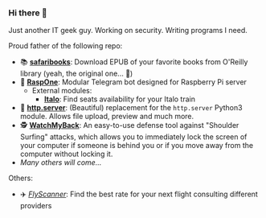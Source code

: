### Hi there 👋

Just another IT geek guy. Working on security. Writing programs I need.

Proud father of the following repo:
- 📚 [**safaribooks**](https://github.com/lorenzodifuccia/safaribooks): Download EPUB of your favorite books from O'Reilly library (yeah, the original one... 😬)
- 🤖 [**RaspOne**](https://github.com/lorenzodifuccia/RaspOne): Modular Telegram bot designed for Raspberry Pi server
    - External modules:
      - [**Italo**](https://github.com/lorenzodifuccia/Italo): Find seats availability for your Italo train
- 🐍 [**http.server**](https://github.com/lorenzodifuccia/http.server): (Beautiful) replacement for the `http.server` Python3 module. Allows file upload, preview and much more.
- 🕵️ [**WatchMyBack**](https://github.com/lorenzodifuccia/WatchMyBack): An easy-to-use defense tool against "Shoulder Surfing" attacks, which allows you to immediately lock the screen of your computer if someone is behind you or if you move away from the computer without locking it.
- _Many others will come..._

Others:
- ✈️  [*FlyScanner*](https://github.com/lorenzodifuccia/FlyScanner): Find the best rate for your next flight consulting different providers
